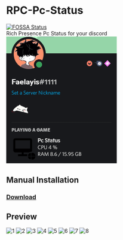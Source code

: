 # RPC-Pc-Status
[![FOSSA Status](https://app.fossa.com/api/projects/git%2Bgithub.com%2FFaelayis%2FRPC-Pc-Status.svg?type=small)](https://app.fossa.com/projects/git%2Bgithub.com%2FFaelayis%2FRPC-Pc-Status?ref=badge_small)
<br>
Rich Presence Pc Status for your discord<br>
![Previews](docs/img/Previews.gif)
## Manual Installation
### [Download](https://github.com/Faelayis/RPC-Pc-Status/releases/latest)
<!--
### Download for Windows <br>
 [![](https://img.shields.io/badge/Stable-success?logo=SemanticWeb&style=for-the-badge)](https://github.com/Faelayis/RPC-Pc-Status/raw/install/Release/RPC%20Pc%20Status%20Setup%20Stable.exe)
[![](https://img.shields.io/badge/Bate-green?logo=HackTheBox&style=for-the-badge)](https://github.com/Faelayis/RPC-Pc-Status/raw/install/Release/RPC%20Pc%20Status%20Setup%20Beta.exe)
[![](https://img.shields.io/badge/Alpha-important?logo=dev.to&style=for-the-badge)](https://github.com/Faelayis/RPC-Pc-Status/raw/install/Release/RPC%20Pc%20Status%20Setup%20Alpha.exe)<br>

<br>-->

<!--  </a>
<details>
<summary>
  Other
</summary>

 ### 64 Bit 
[![](https://img.shields.io/badge/Stable-success?logo=SemanticWeb&style=for-the-badge)](https://github.com/Faelayis/RPC-Pc-Status/raw/install/Release/RPC%20Pc%20Status%20Setup%20Stable%20x64.exe)
[![](https://img.shields.io/badge/Bate-green?logo=HackTheBox&style=for-the-badge)](https://github.com/Faelayis/RPC-Pc-Status/raw/install/Release/RPC%20Pc%20Status%20Setup%20Beta%20x64.exe)
[![](https://img.shields.io/badge/Alpha-important?logo=dev.to&style=for-the-badge)](https://github.com/Faelayis/RPC-Pc-Status/raw/install/Release/RPC%20Pc%20Status%20Setup%20Alpha%20ia32.exe)
### 32 Bit
[![](https://img.shields.io/badge/Stable-success?logo=SemanticWeb&style=for-the-badge)](https://github.com/Faelayis/RPC-Pc-Status/raw/install/Release/RPC%20Pc%20Status%20Setup%20Stable%20ia32.exe)
[![](https://img.shields.io/badge/Bate-green?logo=HackTheBox&style=for-the-badge)](https://github.com/Faelayis/RPC-Pc-Status/raw/install/Release/RPC%20Pc%20Status%20Setup%20Beta%20ia32.exe)
[![](https://img.shields.io/badge/Alpha-important?logo=dev.to&style=for-the-badge)](https://github.com/Faelayis/RPC-Pc-Status/raw/install/Release/RPC%20Pc%20Status%20Setup%20Alpha%20ia32.exe)

</details>

 #### macOS & Linux (I will try.)<br>  -->

## Preview
![1](https://user-images.githubusercontent.com/48393914/131361164-bc25d4f4-ad7c-4937-993c-be50672a41b1.png)
![2](https://user-images.githubusercontent.com/48393914/131361195-df3f66cf-a60d-458e-ae44-a2823e1aac38.png)
![3](https://user-images.githubusercontent.com/48393914/131361220-a9ccd1ca-83f0-4355-b7e0-d9ed3645b12f.png)
![4](https://user-images.githubusercontent.com/48393914/131361244-c63b4507-5b50-4a6a-947a-208e1fec6d70.png)
![5](https://user-images.githubusercontent.com/48393914/131361268-1a417302-db73-40aa-9a59-39ae21f6cfa6.png)
![6](https://user-images.githubusercontent.com/48393914/131361307-5d75c4f9-3748-4eb4-ac22-8fcb7d942946.png)
![7](https://user-images.githubusercontent.com/48393914/131361336-4c09d0d8-ea05-47bf-adbc-977bd8658285.png)
![8](https://user-images.githubusercontent.com/48393914/131361383-f63cfec7-23c4-4e8f-8ace-a3467183b62a.png)

